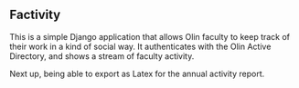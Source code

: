 ## Factivity

This is a simple Django application that allows Olin faculty to keep
track of their work in a kind of social way. It authenticates with the
Olin Active Directory, and shows a stream of faculty activity.

Next up, being able to export as Latex for the annual activity report.